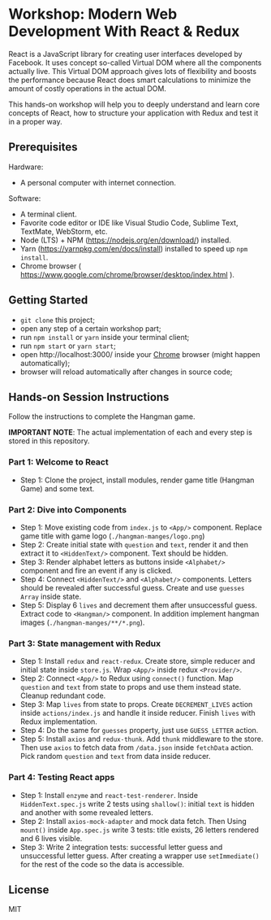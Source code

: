 # Workshop: Modern Web Development With React & Redux
React is a JavaScript library for creating user interfaces developed by Facebook. It uses concept so-called Virtual DOM where all the components actually live. This Virtual DOM approach gives lots of flexibility and boosts the performance because React does smart calculations to minimize the amount of costly operations in the actual DOM.

This hands-on workshop will help you to deeply understand and learn core concepts of React, how to structure your application with Redux and test it in a proper way.

## Prerequisites
Hardware:
- A personal computer with internet connection.

Software:
- A terminal client.
- Favorite code editor or IDE like Visual Studio Code, Sublime Text, TextMate, WebStorm, etc.
- Node (LTS) + NPM (https://nodejs.org/en/download/) installed.
- Yarn (https://yarnpkg.com/en/docs/install) installed to speed up `npm install`.
- Chrome browser ( https://www.google.com/chrome/browser/desktop/index.html ).

## Getting Started
- `git clone` this project;
- open any step of a certain workshop part;
- run `npm install` or `yarn` inside your terminal client;
- run `npm start` or `yarn start`;
- open http://localhost:3000/ inside your [Chrome](https://www.google.com/chrome/browser/desktop/index.html) browser (might happen automatically);
- browser will reload automatically after changes in source code;

## Hands-on Session Instructions
Follow the instructions to complete the Hangman game. 

__IMPORTANT NOTE__: The actual implementation of each and every step is stored in this repository.

### Part 1: Welcome to React
- Step 1: Clone the project, install modules, render game title (Hangman Game) and some text.

### Part 2: Dive into Components
- Step 1: Move existing code from `index.js` to `<App/>` component. Replace game title with game logo (`./hangman-manges/logo.png`)
- Step 2: Create initial state with `question` and `text`, render it and then extract it to `<HiddenText/>` component. Text should be hidden.
- Step 3: Render alphabet letters as buttons inside `<Alphabet/>` component and fire an event if any is clicked.
- Step 4: Connect `<HiddenText/>` and `<Alphabet/>` components. Letters should be revealed after successful guess. Create and use `guesses` `Array` inside state.
- Step 5: Display 6 `lives` and decrement them after unsuccessful guess. Extract code to `<Hangman/>` component. In addition implement hangman images (`./hangman-manges/**/*.png`).

### Part 3: State management with Redux
- Step 1: Install `redux` and `react-redux`. Create store, simple reducer and initial state inside `store.js`. Wrap `<App/>` inside redux `<Provider/>`.
- Step 2: Connect `<App/>` to Redux using `connect()` function. Map `question` and `text` from state to props and use them instead state. Cleanup redundant code.
- Step 3: Map `lives` from state to props. Create `DECREMENT_LIVES` action inside `actions/index.js` and handle it inside reducer. Finish `lives` with Redux implementation.
- Step 4: Do the same for `guesses` property, just use `GUESS_LETTER` action.
- Step 5: Install `axios` and `redux-thunk`. Add `thunk` middleware to the store. Then use `axios` to fetch data from `/data.json` inside `fetchData` action. Pick random `question` and `text` from data inside reducer.

### Part 4: Testing React apps
- Step 1: Install `enzyme` and `react-test-renderer`. Inside `HiddenText.spec.js` write 2 tests using `shallow()`: initial `text` is hidden and another with some revealed letters.
- Step 2: Install `axios-mock-adapter` and mock data fetch. Then Using `mount()` inside `App.spec.js` write 3 tests: title exists, 26 letters rendered and 6 lives visible.
- Step 3: Write 2 integration tests: successful letter guess and unsuccessful letter guess. After creating a wrapper use `setImmediate()` for the rest of the code so the data is accessible.

## License
MIT
